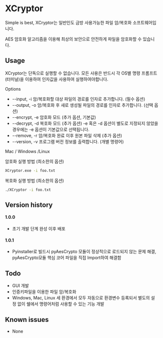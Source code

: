 # XCryptor
Simple is best, XCryptor는 일반인도 금방 사용가능한 파일 암/복호화 소프트웨어입니다.

 AES 암호화 알고리즘을 이용해 최상의 보안으로 안전하게 파일을 암호화할 수 있습니다.

## Usage

XCryptor는 단독으로 실행할 수 없습니다.
모든 사용은 반드시 각 OS별 명령 프롬프트 (터미널)을 이용하여 인자값을 사용하여 실행하여야합니다.

Options

- --input, -i 암/복호화할 대상 파일의 경로를 인자로 추가합니다. (필수 옵션)
- --output, -o 암/복호화 후 새로 생성될 파일의 경로를 인자로 추가합니다. (선택 옵션)
- --encrypt, -e 암호화 모드 (추가 옵션, 기본값)
- --decrypt, -d 복호화 모드 (추가 옵션)
  -e 혹은 -d 옵션이 별도로 지정되지 않았을 경우에는 -e 옵션이 기본값으로 선택됩니다.
- --remove, -r 암/복호화 완료 이후 원본 파일 삭제 (추가 옵션)
- --version, -v 프로그램 버전 정보를 출력합니다. (개별 명령어)

Mac / Windows /Linux

암호화 실행 방법 (최소한의 옵션)

```bash
XCryptor.exe -i foo.txt
```

복호화 실행 방법 (최소한의 옵션)

```bash
./XCryptor -i foo.txt
```

## Version history

#### 1.0.0

- 초기 개발 단계 완성 이후 배포

#### 1.0.1

- Pyinstaller로 빌드시 pyAesCrypto 모듈이 정상적으로 로드되지 않는 문제 해결, pyAesCrypto모듈 핵심 코어 파일을 직접 Import하여 해결함

## Todo

- GUI 개발
- 인증키파일을 이용한 파일 암/복호화
- Windows, Mac, Linux 세 환경에서 모두 자동으로 환경변수 등록되서 별도의 설정 없이 쉘에서 명령어처럼 사용할 수 있는 기능 개발

## Known issues

- None
